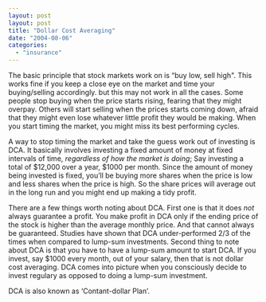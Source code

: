 ```yaml
---
layout: post
layout: post
title: "Dollar Cost Averaging"
date: "2004-08-06"
categories: 
  - "insurance"
---
```


The basic principle that stock markets work on is “buy low, sell high". This works fine if you keep a close eye on the market and time your buying/selling accordingly. but this may not work in all the cases. Some people stop buying when the price starts rising, fearing that they might overpay. Others will start selling when the prices starts coming down, afraid that they might even lose whatever little profit they would be making. When you start timing the market, you might miss its best performing cycles.

A way to stop timing the market and take the guess work out of investing is DCA. It basically involves investing a fixed amount of money at fixed intervals of time, _regardless of how the market is doing_; Say investing a total of $12,000 over a year, $1000 per month. Since the amount of money being invested is fixed, you’ll be buying more shares when the price is low and less shares when the price is high. So the share prices will average out in the long run and you might end up making a tidy profit.

There are a few things worth noting about DCA. First one is that it does _not_ always guarantee a profit. You make profit in DCA only if the ending price of the stock is higher than the average monthly price. And that cannot always be guaranteed. Studies have shown that DCA under-performed 2/3 of the times when compared to lump-sum investments. Second thing to note about DCA is that you have to have a lump-sum amount to start DCA. If you invest, say $1000 every month, out of your salary, then that is not dollar cost averaging. DCA comes into picture when you consciously decide to invest regulary as opposed to doing a lump-sum investment.

DCA is also known as ‘Contant-dollar Plan’.
